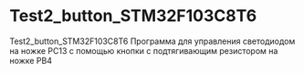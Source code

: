 # Test2_button_STM32F103C8T6
Test2_button_STM32F103C8T6
Программа для управления светодиодом на ножке PC13 с помощью кнопки с подтягивающим резистором на ножке PB4
